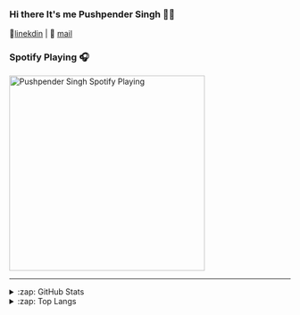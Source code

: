 ### Hi there It's me Pushpender Singh 👋👋

👔[linekdin](https://www.linkedin.com/in/pushpender-singh-240061202/) | 📧 [mail](mailto:pushpendersingh694@gmail.com)

### Spotify Playing 🎧

[<img src="https://now-playing-codestackr.vercel.app/api/spotify-playing" alt="Pushpender Singh Spotify Playing" width="350" />](https://open.spotify.com/user/soa7xlupbsktog3ztrm3l68r8)

---

<details>
  <summary>:zap: GitHub Stats</summary>
  <img align="left" alt="Pushpender Singh GitHub Stats" src="https://github-readme-stats.codestackr.vercel.app/api?username=pushpender-singh-ap&show_icons=true&hide_border=true&count_private=true&theme=tokyonight" />
</details>

<details>
  <summary>:zap: Top Langs</summary>
  <img alt="Pushpender Singh Top Langs" src="https://github-readme-stats.vercel.app/api/top-langs/?username=pushpender-singh-ap&layout=compact&count_private=true" />
</details>

